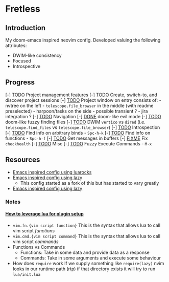 # Fretless

## Introduction

My doom-emacs inspired neovim config.
Developed valuing the following attributes:

* DWIM-like consistency
* Focused
* Introspective

## Progress

[-] [TODO](2024-10-20_todo.md) Project management features
    [-] [TODO](2024-10-20_todo.md) Create, switch-to, and discover project sessions
    [-] [TODO](2024-10-20_todo.md) Project window on entry consists of:
        - nvtree on the left
        - `telescope.file_browser` in the middle (with readme preselected)
        - harpoon/tasks on the side
        - possible transient ?
        - jira integration ?
[-] [TODO](2024-10-20_todo.md) Navigation
    [-] [DONE](2024-10-20_todo.md) doom-like evil mode
    [-] [TODO](2024-10-20_todo.md) doom-like fuzzy finding files
    [-] [TODO](2024-10-20_todo.md) DWIM `vertico` vs `dired` (i.e. `telescope.find_files` vs `telescope.file_browser`)
[-] [TODO](2024-10-20_todo.md) Introspection
    [-] [TODO](2024-10-20_todo.md) Find info on arbitrary binds - `Spc-h-k`
    [-] [TODO](2024-10-20_todo.md) Find info on functions - `Spc-h-f`
    [-] [TODO](2024-10-20_todo.md) Get messages in buffers
    [-] [FIXME](2024-10-20_todo.md) Fix `checkhealth`
[-] [TODO](2024-10-20_todo.md) Misc
    [-] [TODO](2024-10-20_todo.md) Fuzzy Execute Commands - `M-x`

## Resources

- [Emacs inspired config using luarocks](https://github.com/NTBBloodbath/doom-one.nvim)
- [Emacs inspired config using lazy](https://github.com/orhnk/vimacs)
    - This config started as a fork of this but has started to vary greatly
- [Emacs inspired config using lazy](https://github.com/orhnk/vimacs)

### Notes

#### [How to leverage lua for plugin setup](https://www.youtube.com/watch?v=N-RFCfs6rxI)
- `vim.fn.{vim script function}` 
  This is the syntax that allows lua to call vim script *functions*
- `vim.cmd.{vim script command}` 
  This is the syntax that allows lua to call vim script *commands*
- Functions vs Commands
    - Functions: Take in some data and provide data as a response
    - Commands: Take in some arguments and execute some behaviour
- How does `require` work
  If we supply something like `require(lazy)` nvim looks in our runtime path (rtp)
  if that directory exists it will try to run `lua/init.lua`
